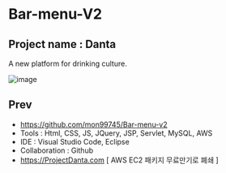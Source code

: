# Bar-menu-V2

## Project name : Danta
A new platform for drinking culture.

![image](https://user-images.githubusercontent.com/84507123/150490207-a1d78786-1217-48ec-9ea0-3024b90f8ff2.png)

## Prev
  - https://github.com/mon99745/Bar-menu-v2
  - Tools : Html, CSS, JS, JQuery, JSP, Servlet, MySQL, AWS
  - IDE : Visual Studio Code, Eclipse 
  - Collaboration : Github
  - https://ProjectDanta.com [ AWS EC2 패키지 무료만기로 폐쇄 ]










